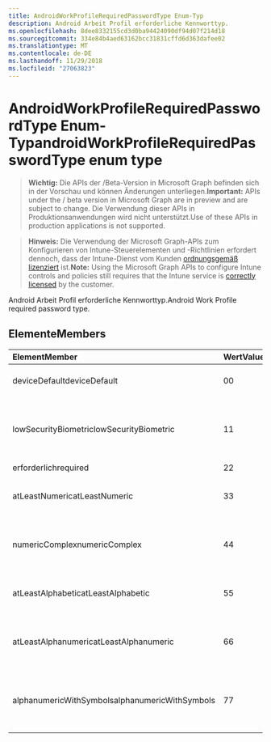 ```yaml
---
title: AndroidWorkProfileRequiredPasswordType Enum-Typ
description: Android Arbeit Profil erforderliche Kennworttyp.
ms.openlocfilehash: 8dee8332155cd3d0ba94424090df94d07f214d18
ms.sourcegitcommit: 334e84b4aed63162bcc31831cffd6d363dafee02
ms.translationtype: MT
ms.contentlocale: de-DE
ms.lasthandoff: 11/29/2018
ms.locfileid: "27063823"
---
```

# <a name="androidworkprofilerequiredpasswordtype-enum-type"></a><span data-ttu-id="a79e8-103">AndroidWorkProfileRequiredPasswordType Enum-Typ</span><span class="sxs-lookup"><span data-stu-id="a79e8-103">androidWorkProfileRequiredPasswordType enum type</span></span>

> <span data-ttu-id="a79e8-104">**Wichtig:** Die APIs der /Beta-Version in Microsoft Graph befinden sich in der Vorschau und können Änderungen unterliegen.</span><span class="sxs-lookup"><span data-stu-id="a79e8-104">**Important:** APIs under the / beta version in Microsoft Graph are in preview and are subject to change.</span></span> <span data-ttu-id="a79e8-105">Die Verwendung dieser APIs in Produktionsanwendungen wird nicht unterstützt.</span><span class="sxs-lookup"><span data-stu-id="a79e8-105">Use of these APIs in production applications is not supported.</span></span>

> <span data-ttu-id="a79e8-106">**Hinweis:** Die Verwendung der Microsoft Graph-APIs zum Konfigurieren von Intune-Steuerelementen und -Richtlinien erfordert dennoch, dass der Intune-Dienst vom Kunden [ordnungsgemäß lizenziert](https://go.microsoft.com/fwlink/?linkid=839381) ist.</span><span class="sxs-lookup"><span data-stu-id="a79e8-106">**Note:** Using the Microsoft Graph APIs to configure Intune controls and policies still requires that the Intune service is [correctly licensed](https://go.microsoft.com/fwlink/?linkid=839381) by the customer.</span></span>

<span data-ttu-id="a79e8-107">Android Arbeit Profil erforderliche Kennworttyp.</span><span class="sxs-lookup"><span data-stu-id="a79e8-107">Android Work Profile required password type.</span></span>
## <a name="members"></a><span data-ttu-id="a79e8-108">Elemente</span><span class="sxs-lookup"><span data-stu-id="a79e8-108">Members</span></span>
|<span data-ttu-id="a79e8-109">Element</span><span class="sxs-lookup"><span data-stu-id="a79e8-109">Member</span></span>|<span data-ttu-id="a79e8-110">Wert</span><span class="sxs-lookup"><span data-stu-id="a79e8-110">Value</span></span>|<span data-ttu-id="a79e8-111">Beschreibung</span><span class="sxs-lookup"><span data-stu-id="a79e8-111">Description</span></span>|
|:---|:---|:---|
|<span data-ttu-id="a79e8-112">deviceDefault</span><span class="sxs-lookup"><span data-stu-id="a79e8-112">deviceDefault</span></span>|<span data-ttu-id="a79e8-113">0</span><span class="sxs-lookup"><span data-stu-id="a79e8-113">0</span></span>|<span data-ttu-id="a79e8-114">Gerät Standardwert, keine beabsichtigt.</span><span class="sxs-lookup"><span data-stu-id="a79e8-114">Device default value, no intent.</span></span>|
|<span data-ttu-id="a79e8-115">lowSecurityBiometric</span><span class="sxs-lookup"><span data-stu-id="a79e8-115">lowSecurityBiometric</span></span>|<span data-ttu-id="a79e8-116">1</span><span class="sxs-lookup"><span data-stu-id="a79e8-116">1</span></span>|<span data-ttu-id="a79e8-117">Niedrige Sicherheit Biometrik basierend erforderliche Kennwort.</span><span class="sxs-lookup"><span data-stu-id="a79e8-117">Low security biometrics based password required.</span></span>|
|<span data-ttu-id="a79e8-118">erforderlich</span><span class="sxs-lookup"><span data-stu-id="a79e8-118">required</span></span>|<span data-ttu-id="a79e8-119">2</span><span class="sxs-lookup"><span data-stu-id="a79e8-119">2</span></span>|<span data-ttu-id="a79e8-120">Erforderlich.</span><span class="sxs-lookup"><span data-stu-id="a79e8-120">Required.</span></span>|
|<span data-ttu-id="a79e8-121">atLeastNumeric</span><span class="sxs-lookup"><span data-stu-id="a79e8-121">atLeastNumeric</span></span>|<span data-ttu-id="a79e8-122">3</span><span class="sxs-lookup"><span data-stu-id="a79e8-122">3</span></span>|<span data-ttu-id="a79e8-123">Mindestens numerische erforderliche Kennwort.</span><span class="sxs-lookup"><span data-stu-id="a79e8-123">At least numeric password required.</span></span>|
|<span data-ttu-id="a79e8-124">numericComplex</span><span class="sxs-lookup"><span data-stu-id="a79e8-124">numericComplex</span></span>|<span data-ttu-id="a79e8-125">4</span><span class="sxs-lookup"><span data-stu-id="a79e8-125">4</span></span>|<span data-ttu-id="a79e8-126">Numerische komplexe Kennwort erforderlich.</span><span class="sxs-lookup"><span data-stu-id="a79e8-126">Numeric complex password required.</span></span>|
|<span data-ttu-id="a79e8-127">atLeastAlphabetic</span><span class="sxs-lookup"><span data-stu-id="a79e8-127">atLeastAlphabetic</span></span>|<span data-ttu-id="a79e8-128">5</span><span class="sxs-lookup"><span data-stu-id="a79e8-128">5</span></span>|<span data-ttu-id="a79e8-129">Mindestens alphabetische erforderliche Kennwort.</span><span class="sxs-lookup"><span data-stu-id="a79e8-129">At least alphabetic password required.</span></span>|
|<span data-ttu-id="a79e8-130">atLeastAlphanumeric</span><span class="sxs-lookup"><span data-stu-id="a79e8-130">atLeastAlphanumeric</span></span>|<span data-ttu-id="a79e8-131">6</span><span class="sxs-lookup"><span data-stu-id="a79e8-131">6</span></span>|<span data-ttu-id="a79e8-132">Mindestens Alphanumerisches Kennwort erforderlich.</span><span class="sxs-lookup"><span data-stu-id="a79e8-132">At least alphanumeric password required.</span></span>|
|<span data-ttu-id="a79e8-133">alphanumericWithSymbols</span><span class="sxs-lookup"><span data-stu-id="a79e8-133">alphanumericWithSymbols</span></span>|<span data-ttu-id="a79e8-134">7</span><span class="sxs-lookup"><span data-stu-id="a79e8-134">7</span></span>|<span data-ttu-id="a79e8-135">Mindestens alphanumerisch Symbole erforderliche Kennwort.</span><span class="sxs-lookup"><span data-stu-id="a79e8-135">At least alphanumeric with symbols password required.</span></span>|





